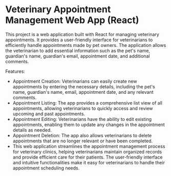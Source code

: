 # Veterinary Appointment Management Web App (React)
This project is a web application built with React for managing veterinary appointments. It provides a user-friendly interface for veterinarians to efficiently handle appointments made by pet owners. The application allows the veterinarian to add essential information such as the pet's name, guardian's name, guardian's email, appointment date, and additional comments.

Features:
 
- Appointment Creation: Veterinarians can easily create new appointments by entering the necessary details, including the pet's name, guardian's name, email, appointment date, and any relevant comments.
- Appointment Listing: The app provides a comprehensive list view of all appointments, allowing veterinarians to quickly access and review upcoming and past appointments.
- Appointment Editing: Veterinarians have the ability to edit existing appointments, enabling them to update any changes in the appointment details as needed.
- Appointment Deletion: The app also allows veterinarians to delete appointments that are no longer relevant or have been completed.
- This web application streamlines the appointment management process for veterinary clinics, helping veterinarians maintain organized records and provide efficient care for their patients. The user-friendly interface and intuitive functionalities make it easy for veterinarians to handle their appointment scheduling needs.
